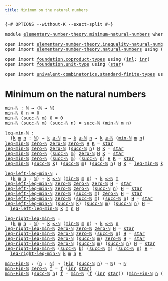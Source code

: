 ```yaml
---
title: Minimum on the natural numbers
---
```


<pre class="Agda"><a id="56" class="Symbol">{-#</a> <a id="60" class="Keyword">OPTIONS</a> <a id="68" class="Pragma">--without-K</a> <a id="80" class="Pragma">--exact-split</a> <a id="94" class="Symbol">#-}</a>

<a id="99" class="Keyword">module</a> <a id="106" href="elementary-number-theory.minimum-natural-numbers.html" class="Module">elementary-number-theory.minimum-natural-numbers</a> <a id="155" class="Keyword">where</a>

<a id="162" class="Keyword">open</a> <a id="167" class="Keyword">import</a> <a id="174" href="elementary-number-theory.inequality-natural-numbers.html" class="Module">elementary-number-theory.inequality-natural-numbers</a> <a id="226" class="Keyword">using</a> <a id="232" class="Symbol">(</a><a id="233" href="elementary-number-theory.inequality-natural-numbers.html#1780" class="Function Operator">_≤-ℕ_</a><a id="238" class="Symbol">)</a>
<a id="240" class="Keyword">open</a> <a id="245" class="Keyword">import</a> <a id="252" href="elementary-number-theory.natural-numbers.html" class="Module">elementary-number-theory.natural-numbers</a> <a id="293" class="Keyword">using</a> <a id="299" class="Symbol">(</a><a id="300" href="elementary-number-theory.natural-numbers.html#1458" class="Datatype">ℕ</a><a id="301" class="Symbol">;</a> <a id="303" href="elementary-number-theory.natural-numbers.html#1479" class="InductiveConstructor">zero-ℕ</a><a id="309" class="Symbol">;</a> <a id="311" href="elementary-number-theory.natural-numbers.html#1492" class="InductiveConstructor">succ-ℕ</a><a id="317" class="Symbol">)</a>

<a id="320" class="Keyword">open</a> <a id="325" class="Keyword">import</a> <a id="332" href="foundation.coproduct-types.html" class="Module">foundation.coproduct-types</a> <a id="359" class="Keyword">using</a> <a id="365" class="Symbol">(</a><a id="366" href="foundation.coproduct-types.html#1239" class="InductiveConstructor">inl</a><a id="369" class="Symbol">;</a> <a id="371" href="foundation.coproduct-types.html#1262" class="InductiveConstructor">inr</a><a id="374" class="Symbol">)</a>
<a id="376" class="Keyword">open</a> <a id="381" class="Keyword">import</a> <a id="388" href="foundation.unit-type.html" class="Module">foundation.unit-type</a> <a id="409" class="Keyword">using</a> <a id="415" class="Symbol">(</a><a id="416" href="foundation.unit-type.html#1099" class="InductiveConstructor">star</a><a id="420" class="Symbol">)</a>

<a id="423" class="Keyword">open</a> <a id="428" class="Keyword">import</a> <a id="435" href="univalent-combinatorics.standard-finite-types.html" class="Module">univalent-combinatorics.standard-finite-types</a> <a id="481" class="Keyword">using</a> <a id="487" class="Symbol">(</a><a id="488" href="univalent-combinatorics.standard-finite-types.html#2149" class="Function">Fin</a><a id="491" class="Symbol">)</a>
</pre>
# Minimum on the natural numbers

<pre class="Agda"><a id="min-ℕ"></a><a id="540" href="elementary-number-theory.minimum-natural-numbers.html#540" class="Function">min-ℕ</a> <a id="546" class="Symbol">:</a> <a id="548" href="elementary-number-theory.natural-numbers.html#1458" class="Datatype">ℕ</a> <a id="550" class="Symbol">→</a> <a id="552" class="Symbol">(</a><a id="553" href="elementary-number-theory.natural-numbers.html#1458" class="Datatype">ℕ</a> <a id="555" class="Symbol">→</a> <a id="557" href="elementary-number-theory.natural-numbers.html#1458" class="Datatype">ℕ</a><a id="558" class="Symbol">)</a>
<a id="560" href="elementary-number-theory.minimum-natural-numbers.html#540" class="Function">min-ℕ</a> <a id="566" class="Number">0</a> <a id="568" href="elementary-number-theory.minimum-natural-numbers.html#568" class="Bound">n</a> <a id="570" class="Symbol">=</a> <a id="572" class="Number">0</a>
<a id="574" href="elementary-number-theory.minimum-natural-numbers.html#540" class="Function">min-ℕ</a> <a id="580" class="Symbol">(</a><a id="581" href="elementary-number-theory.natural-numbers.html#1492" class="InductiveConstructor">succ-ℕ</a> <a id="588" href="elementary-number-theory.minimum-natural-numbers.html#588" class="Bound">m</a><a id="589" class="Symbol">)</a> <a id="591" class="Number">0</a> <a id="593" class="Symbol">=</a> <a id="595" class="Number">0</a>
<a id="597" href="elementary-number-theory.minimum-natural-numbers.html#540" class="Function">min-ℕ</a> <a id="603" class="Symbol">(</a><a id="604" href="elementary-number-theory.natural-numbers.html#1492" class="InductiveConstructor">succ-ℕ</a> <a id="611" href="elementary-number-theory.minimum-natural-numbers.html#611" class="Bound">m</a><a id="612" class="Symbol">)</a> <a id="614" class="Symbol">(</a><a id="615" href="elementary-number-theory.natural-numbers.html#1492" class="InductiveConstructor">succ-ℕ</a> <a id="622" href="elementary-number-theory.minimum-natural-numbers.html#622" class="Bound">n</a><a id="623" class="Symbol">)</a> <a id="625" class="Symbol">=</a> <a id="627" href="elementary-number-theory.natural-numbers.html#1492" class="InductiveConstructor">succ-ℕ</a> <a id="634" class="Symbol">(</a><a id="635" href="elementary-number-theory.minimum-natural-numbers.html#540" class="Function">min-ℕ</a> <a id="641" href="elementary-number-theory.minimum-natural-numbers.html#611" class="Bound">m</a> <a id="643" href="elementary-number-theory.minimum-natural-numbers.html#622" class="Bound">n</a><a id="644" class="Symbol">)</a>

<a id="leq-min-ℕ"></a><a id="647" href="elementary-number-theory.minimum-natural-numbers.html#647" class="Function">leq-min-ℕ</a> <a id="657" class="Symbol">:</a>
  <a id="661" class="Symbol">(</a><a id="662" href="elementary-number-theory.minimum-natural-numbers.html#662" class="Bound">k</a> <a id="664" href="elementary-number-theory.minimum-natural-numbers.html#664" class="Bound">m</a> <a id="666" href="elementary-number-theory.minimum-natural-numbers.html#666" class="Bound">n</a> <a id="668" class="Symbol">:</a> <a id="670" href="elementary-number-theory.natural-numbers.html#1458" class="Datatype">ℕ</a><a id="671" class="Symbol">)</a> <a id="673" class="Symbol">→</a> <a id="675" href="elementary-number-theory.minimum-natural-numbers.html#662" class="Bound">k</a> <a id="677" href="elementary-number-theory.inequality-natural-numbers.html#1780" class="Function Operator">≤-ℕ</a> <a id="681" href="elementary-number-theory.minimum-natural-numbers.html#664" class="Bound">m</a> <a id="683" class="Symbol">→</a> <a id="685" href="elementary-number-theory.minimum-natural-numbers.html#662" class="Bound">k</a> <a id="687" href="elementary-number-theory.inequality-natural-numbers.html#1780" class="Function Operator">≤-ℕ</a> <a id="691" href="elementary-number-theory.minimum-natural-numbers.html#666" class="Bound">n</a> <a id="693" class="Symbol">→</a> <a id="695" href="elementary-number-theory.minimum-natural-numbers.html#662" class="Bound">k</a> <a id="697" href="elementary-number-theory.inequality-natural-numbers.html#1780" class="Function Operator">≤-ℕ</a> <a id="701" class="Symbol">(</a><a id="702" href="elementary-number-theory.minimum-natural-numbers.html#540" class="Function">min-ℕ</a> <a id="708" href="elementary-number-theory.minimum-natural-numbers.html#664" class="Bound">m</a> <a id="710" href="elementary-number-theory.minimum-natural-numbers.html#666" class="Bound">n</a><a id="711" class="Symbol">)</a>
<a id="713" href="elementary-number-theory.minimum-natural-numbers.html#647" class="Function">leq-min-ℕ</a> <a id="723" href="elementary-number-theory.natural-numbers.html#1479" class="InductiveConstructor">zero-ℕ</a> <a id="730" href="elementary-number-theory.natural-numbers.html#1479" class="InductiveConstructor">zero-ℕ</a> <a id="737" href="elementary-number-theory.natural-numbers.html#1479" class="InductiveConstructor">zero-ℕ</a> <a id="744" href="elementary-number-theory.minimum-natural-numbers.html#744" class="Bound">H</a> <a id="746" href="elementary-number-theory.minimum-natural-numbers.html#746" class="Bound">K</a> <a id="748" class="Symbol">=</a> <a id="750" href="foundation.unit-type.html#1099" class="InductiveConstructor">star</a>
<a id="755" href="elementary-number-theory.minimum-natural-numbers.html#647" class="Function">leq-min-ℕ</a> <a id="765" href="elementary-number-theory.natural-numbers.html#1479" class="InductiveConstructor">zero-ℕ</a> <a id="772" href="elementary-number-theory.natural-numbers.html#1479" class="InductiveConstructor">zero-ℕ</a> <a id="779" class="Symbol">(</a><a id="780" href="elementary-number-theory.natural-numbers.html#1492" class="InductiveConstructor">succ-ℕ</a> <a id="787" href="elementary-number-theory.minimum-natural-numbers.html#787" class="Bound">n</a><a id="788" class="Symbol">)</a> <a id="790" href="elementary-number-theory.minimum-natural-numbers.html#790" class="Bound">H</a> <a id="792" href="elementary-number-theory.minimum-natural-numbers.html#792" class="Bound">K</a> <a id="794" class="Symbol">=</a> <a id="796" href="foundation.unit-type.html#1099" class="InductiveConstructor">star</a>
<a id="801" href="elementary-number-theory.minimum-natural-numbers.html#647" class="Function">leq-min-ℕ</a> <a id="811" href="elementary-number-theory.natural-numbers.html#1479" class="InductiveConstructor">zero-ℕ</a> <a id="818" class="Symbol">(</a><a id="819" href="elementary-number-theory.natural-numbers.html#1492" class="InductiveConstructor">succ-ℕ</a> <a id="826" href="elementary-number-theory.minimum-natural-numbers.html#826" class="Bound">m</a><a id="827" class="Symbol">)</a> <a id="829" href="elementary-number-theory.natural-numbers.html#1479" class="InductiveConstructor">zero-ℕ</a> <a id="836" href="elementary-number-theory.minimum-natural-numbers.html#836" class="Bound">H</a> <a id="838" href="elementary-number-theory.minimum-natural-numbers.html#838" class="Bound">K</a> <a id="840" class="Symbol">=</a> <a id="842" href="foundation.unit-type.html#1099" class="InductiveConstructor">star</a>
<a id="847" href="elementary-number-theory.minimum-natural-numbers.html#647" class="Function">leq-min-ℕ</a> <a id="857" href="elementary-number-theory.natural-numbers.html#1479" class="InductiveConstructor">zero-ℕ</a> <a id="864" class="Symbol">(</a><a id="865" href="elementary-number-theory.natural-numbers.html#1492" class="InductiveConstructor">succ-ℕ</a> <a id="872" href="elementary-number-theory.minimum-natural-numbers.html#872" class="Bound">m</a><a id="873" class="Symbol">)</a> <a id="875" class="Symbol">(</a><a id="876" href="elementary-number-theory.natural-numbers.html#1492" class="InductiveConstructor">succ-ℕ</a> <a id="883" href="elementary-number-theory.minimum-natural-numbers.html#883" class="Bound">n</a><a id="884" class="Symbol">)</a> <a id="886" href="elementary-number-theory.minimum-natural-numbers.html#886" class="Bound">H</a> <a id="888" href="elementary-number-theory.minimum-natural-numbers.html#888" class="Bound">K</a> <a id="890" class="Symbol">=</a> <a id="892" href="foundation.unit-type.html#1099" class="InductiveConstructor">star</a>
<a id="897" href="elementary-number-theory.minimum-natural-numbers.html#647" class="Function">leq-min-ℕ</a> <a id="907" class="Symbol">(</a><a id="908" href="elementary-number-theory.natural-numbers.html#1492" class="InductiveConstructor">succ-ℕ</a> <a id="915" href="elementary-number-theory.minimum-natural-numbers.html#915" class="Bound">k</a><a id="916" class="Symbol">)</a> <a id="918" class="Symbol">(</a><a id="919" href="elementary-number-theory.natural-numbers.html#1492" class="InductiveConstructor">succ-ℕ</a> <a id="926" href="elementary-number-theory.minimum-natural-numbers.html#926" class="Bound">m</a><a id="927" class="Symbol">)</a> <a id="929" class="Symbol">(</a><a id="930" href="elementary-number-theory.natural-numbers.html#1492" class="InductiveConstructor">succ-ℕ</a> <a id="937" href="elementary-number-theory.minimum-natural-numbers.html#937" class="Bound">n</a><a id="938" class="Symbol">)</a> <a id="940" href="elementary-number-theory.minimum-natural-numbers.html#940" class="Bound">H</a> <a id="942" href="elementary-number-theory.minimum-natural-numbers.html#942" class="Bound">K</a> <a id="944" class="Symbol">=</a> <a id="946" href="elementary-number-theory.minimum-natural-numbers.html#647" class="Function">leq-min-ℕ</a> <a id="956" href="elementary-number-theory.minimum-natural-numbers.html#915" class="Bound">k</a> <a id="958" href="elementary-number-theory.minimum-natural-numbers.html#926" class="Bound">m</a> <a id="960" href="elementary-number-theory.minimum-natural-numbers.html#937" class="Bound">n</a> <a id="962" href="elementary-number-theory.minimum-natural-numbers.html#940" class="Bound">H</a> <a id="964" href="elementary-number-theory.minimum-natural-numbers.html#942" class="Bound">K</a>

<a id="leq-left-leq-min-ℕ"></a><a id="967" href="elementary-number-theory.minimum-natural-numbers.html#967" class="Function">leq-left-leq-min-ℕ</a> <a id="986" class="Symbol">:</a>
  <a id="990" class="Symbol">(</a><a id="991" href="elementary-number-theory.minimum-natural-numbers.html#991" class="Bound">k</a> <a id="993" href="elementary-number-theory.minimum-natural-numbers.html#993" class="Bound">m</a> <a id="995" href="elementary-number-theory.minimum-natural-numbers.html#995" class="Bound">n</a> <a id="997" class="Symbol">:</a> <a id="999" href="elementary-number-theory.natural-numbers.html#1458" class="Datatype">ℕ</a><a id="1000" class="Symbol">)</a> <a id="1002" class="Symbol">→</a> <a id="1004" href="elementary-number-theory.minimum-natural-numbers.html#991" class="Bound">k</a> <a id="1006" href="elementary-number-theory.inequality-natural-numbers.html#1780" class="Function Operator">≤-ℕ</a> <a id="1010" class="Symbol">(</a><a id="1011" href="elementary-number-theory.minimum-natural-numbers.html#540" class="Function">min-ℕ</a> <a id="1017" href="elementary-number-theory.minimum-natural-numbers.html#993" class="Bound">m</a> <a id="1019" href="elementary-number-theory.minimum-natural-numbers.html#995" class="Bound">n</a><a id="1020" class="Symbol">)</a> <a id="1022" class="Symbol">→</a> <a id="1024" href="elementary-number-theory.minimum-natural-numbers.html#991" class="Bound">k</a> <a id="1026" href="elementary-number-theory.inequality-natural-numbers.html#1780" class="Function Operator">≤-ℕ</a> <a id="1030" href="elementary-number-theory.minimum-natural-numbers.html#993" class="Bound">m</a>
<a id="1032" href="elementary-number-theory.minimum-natural-numbers.html#967" class="Function">leq-left-leq-min-ℕ</a> <a id="1051" href="elementary-number-theory.natural-numbers.html#1479" class="InductiveConstructor">zero-ℕ</a> <a id="1058" href="elementary-number-theory.natural-numbers.html#1479" class="InductiveConstructor">zero-ℕ</a> <a id="1065" href="elementary-number-theory.natural-numbers.html#1479" class="InductiveConstructor">zero-ℕ</a> <a id="1072" href="elementary-number-theory.minimum-natural-numbers.html#1072" class="Bound">H</a> <a id="1074" class="Symbol">=</a> <a id="1076" href="foundation.unit-type.html#1099" class="InductiveConstructor">star</a>
<a id="1081" href="elementary-number-theory.minimum-natural-numbers.html#967" class="Function">leq-left-leq-min-ℕ</a> <a id="1100" href="elementary-number-theory.natural-numbers.html#1479" class="InductiveConstructor">zero-ℕ</a> <a id="1107" href="elementary-number-theory.natural-numbers.html#1479" class="InductiveConstructor">zero-ℕ</a> <a id="1114" class="Symbol">(</a><a id="1115" href="elementary-number-theory.natural-numbers.html#1492" class="InductiveConstructor">succ-ℕ</a> <a id="1122" href="elementary-number-theory.minimum-natural-numbers.html#1122" class="Bound">n</a><a id="1123" class="Symbol">)</a> <a id="1125" href="elementary-number-theory.minimum-natural-numbers.html#1125" class="Bound">H</a> <a id="1127" class="Symbol">=</a> <a id="1129" href="foundation.unit-type.html#1099" class="InductiveConstructor">star</a>
<a id="1134" href="elementary-number-theory.minimum-natural-numbers.html#967" class="Function">leq-left-leq-min-ℕ</a> <a id="1153" href="elementary-number-theory.natural-numbers.html#1479" class="InductiveConstructor">zero-ℕ</a> <a id="1160" class="Symbol">(</a><a id="1161" href="elementary-number-theory.natural-numbers.html#1492" class="InductiveConstructor">succ-ℕ</a> <a id="1168" href="elementary-number-theory.minimum-natural-numbers.html#1168" class="Bound">m</a><a id="1169" class="Symbol">)</a> <a id="1171" href="elementary-number-theory.natural-numbers.html#1479" class="InductiveConstructor">zero-ℕ</a> <a id="1178" href="elementary-number-theory.minimum-natural-numbers.html#1178" class="Bound">H</a> <a id="1180" class="Symbol">=</a> <a id="1182" href="foundation.unit-type.html#1099" class="InductiveConstructor">star</a>
<a id="1187" href="elementary-number-theory.minimum-natural-numbers.html#967" class="Function">leq-left-leq-min-ℕ</a> <a id="1206" href="elementary-number-theory.natural-numbers.html#1479" class="InductiveConstructor">zero-ℕ</a> <a id="1213" class="Symbol">(</a><a id="1214" href="elementary-number-theory.natural-numbers.html#1492" class="InductiveConstructor">succ-ℕ</a> <a id="1221" href="elementary-number-theory.minimum-natural-numbers.html#1221" class="Bound">m</a><a id="1222" class="Symbol">)</a> <a id="1224" class="Symbol">(</a><a id="1225" href="elementary-number-theory.natural-numbers.html#1492" class="InductiveConstructor">succ-ℕ</a> <a id="1232" href="elementary-number-theory.minimum-natural-numbers.html#1232" class="Bound">n</a><a id="1233" class="Symbol">)</a> <a id="1235" href="elementary-number-theory.minimum-natural-numbers.html#1235" class="Bound">H</a> <a id="1237" class="Symbol">=</a> <a id="1239" href="foundation.unit-type.html#1099" class="InductiveConstructor">star</a>
<a id="1244" href="elementary-number-theory.minimum-natural-numbers.html#967" class="Function">leq-left-leq-min-ℕ</a> <a id="1263" class="Symbol">(</a><a id="1264" href="elementary-number-theory.natural-numbers.html#1492" class="InductiveConstructor">succ-ℕ</a> <a id="1271" href="elementary-number-theory.minimum-natural-numbers.html#1271" class="Bound">k</a><a id="1272" class="Symbol">)</a> <a id="1274" class="Symbol">(</a><a id="1275" href="elementary-number-theory.natural-numbers.html#1492" class="InductiveConstructor">succ-ℕ</a> <a id="1282" href="elementary-number-theory.minimum-natural-numbers.html#1282" class="Bound">m</a><a id="1283" class="Symbol">)</a> <a id="1285" class="Symbol">(</a><a id="1286" href="elementary-number-theory.natural-numbers.html#1492" class="InductiveConstructor">succ-ℕ</a> <a id="1293" href="elementary-number-theory.minimum-natural-numbers.html#1293" class="Bound">n</a><a id="1294" class="Symbol">)</a> <a id="1296" href="elementary-number-theory.minimum-natural-numbers.html#1296" class="Bound">H</a> <a id="1298" class="Symbol">=</a>
  <a id="1302" href="elementary-number-theory.minimum-natural-numbers.html#967" class="Function">leq-left-leq-min-ℕ</a> <a id="1321" href="elementary-number-theory.minimum-natural-numbers.html#1271" class="Bound">k</a> <a id="1323" href="elementary-number-theory.minimum-natural-numbers.html#1282" class="Bound">m</a> <a id="1325" href="elementary-number-theory.minimum-natural-numbers.html#1293" class="Bound">n</a> <a id="1327" href="elementary-number-theory.minimum-natural-numbers.html#1296" class="Bound">H</a>

<a id="leq-right-leq-min-ℕ"></a><a id="1330" href="elementary-number-theory.minimum-natural-numbers.html#1330" class="Function">leq-right-leq-min-ℕ</a> <a id="1350" class="Symbol">:</a>
  <a id="1354" class="Symbol">(</a><a id="1355" href="elementary-number-theory.minimum-natural-numbers.html#1355" class="Bound">k</a> <a id="1357" href="elementary-number-theory.minimum-natural-numbers.html#1357" class="Bound">m</a> <a id="1359" href="elementary-number-theory.minimum-natural-numbers.html#1359" class="Bound">n</a> <a id="1361" class="Symbol">:</a> <a id="1363" href="elementary-number-theory.natural-numbers.html#1458" class="Datatype">ℕ</a><a id="1364" class="Symbol">)</a> <a id="1366" class="Symbol">→</a> <a id="1368" href="elementary-number-theory.minimum-natural-numbers.html#1355" class="Bound">k</a> <a id="1370" href="elementary-number-theory.inequality-natural-numbers.html#1780" class="Function Operator">≤-ℕ</a> <a id="1374" class="Symbol">(</a><a id="1375" href="elementary-number-theory.minimum-natural-numbers.html#540" class="Function">min-ℕ</a> <a id="1381" href="elementary-number-theory.minimum-natural-numbers.html#1357" class="Bound">m</a> <a id="1383" href="elementary-number-theory.minimum-natural-numbers.html#1359" class="Bound">n</a><a id="1384" class="Symbol">)</a> <a id="1386" class="Symbol">→</a> <a id="1388" href="elementary-number-theory.minimum-natural-numbers.html#1355" class="Bound">k</a> <a id="1390" href="elementary-number-theory.inequality-natural-numbers.html#1780" class="Function Operator">≤-ℕ</a> <a id="1394" href="elementary-number-theory.minimum-natural-numbers.html#1359" class="Bound">n</a>
<a id="1396" href="elementary-number-theory.minimum-natural-numbers.html#1330" class="Function">leq-right-leq-min-ℕ</a> <a id="1416" href="elementary-number-theory.natural-numbers.html#1479" class="InductiveConstructor">zero-ℕ</a> <a id="1423" href="elementary-number-theory.natural-numbers.html#1479" class="InductiveConstructor">zero-ℕ</a> <a id="1430" href="elementary-number-theory.natural-numbers.html#1479" class="InductiveConstructor">zero-ℕ</a> <a id="1437" href="elementary-number-theory.minimum-natural-numbers.html#1437" class="Bound">H</a> <a id="1439" class="Symbol">=</a> <a id="1441" href="foundation.unit-type.html#1099" class="InductiveConstructor">star</a>
<a id="1446" href="elementary-number-theory.minimum-natural-numbers.html#1330" class="Function">leq-right-leq-min-ℕ</a> <a id="1466" href="elementary-number-theory.natural-numbers.html#1479" class="InductiveConstructor">zero-ℕ</a> <a id="1473" href="elementary-number-theory.natural-numbers.html#1479" class="InductiveConstructor">zero-ℕ</a> <a id="1480" class="Symbol">(</a><a id="1481" href="elementary-number-theory.natural-numbers.html#1492" class="InductiveConstructor">succ-ℕ</a> <a id="1488" href="elementary-number-theory.minimum-natural-numbers.html#1488" class="Bound">n</a><a id="1489" class="Symbol">)</a> <a id="1491" href="elementary-number-theory.minimum-natural-numbers.html#1491" class="Bound">H</a> <a id="1493" class="Symbol">=</a> <a id="1495" href="foundation.unit-type.html#1099" class="InductiveConstructor">star</a>
<a id="1500" href="elementary-number-theory.minimum-natural-numbers.html#1330" class="Function">leq-right-leq-min-ℕ</a> <a id="1520" href="elementary-number-theory.natural-numbers.html#1479" class="InductiveConstructor">zero-ℕ</a> <a id="1527" class="Symbol">(</a><a id="1528" href="elementary-number-theory.natural-numbers.html#1492" class="InductiveConstructor">succ-ℕ</a> <a id="1535" href="elementary-number-theory.minimum-natural-numbers.html#1535" class="Bound">m</a><a id="1536" class="Symbol">)</a> <a id="1538" href="elementary-number-theory.natural-numbers.html#1479" class="InductiveConstructor">zero-ℕ</a> <a id="1545" href="elementary-number-theory.minimum-natural-numbers.html#1545" class="Bound">H</a> <a id="1547" class="Symbol">=</a> <a id="1549" href="foundation.unit-type.html#1099" class="InductiveConstructor">star</a>
<a id="1554" href="elementary-number-theory.minimum-natural-numbers.html#1330" class="Function">leq-right-leq-min-ℕ</a> <a id="1574" href="elementary-number-theory.natural-numbers.html#1479" class="InductiveConstructor">zero-ℕ</a> <a id="1581" class="Symbol">(</a><a id="1582" href="elementary-number-theory.natural-numbers.html#1492" class="InductiveConstructor">succ-ℕ</a> <a id="1589" href="elementary-number-theory.minimum-natural-numbers.html#1589" class="Bound">m</a><a id="1590" class="Symbol">)</a> <a id="1592" class="Symbol">(</a><a id="1593" href="elementary-number-theory.natural-numbers.html#1492" class="InductiveConstructor">succ-ℕ</a> <a id="1600" href="elementary-number-theory.minimum-natural-numbers.html#1600" class="Bound">n</a><a id="1601" class="Symbol">)</a> <a id="1603" href="elementary-number-theory.minimum-natural-numbers.html#1603" class="Bound">H</a> <a id="1605" class="Symbol">=</a> <a id="1607" href="foundation.unit-type.html#1099" class="InductiveConstructor">star</a>
<a id="1612" href="elementary-number-theory.minimum-natural-numbers.html#1330" class="Function">leq-right-leq-min-ℕ</a> <a id="1632" class="Symbol">(</a><a id="1633" href="elementary-number-theory.natural-numbers.html#1492" class="InductiveConstructor">succ-ℕ</a> <a id="1640" href="elementary-number-theory.minimum-natural-numbers.html#1640" class="Bound">k</a><a id="1641" class="Symbol">)</a> <a id="1643" class="Symbol">(</a><a id="1644" href="elementary-number-theory.natural-numbers.html#1492" class="InductiveConstructor">succ-ℕ</a> <a id="1651" href="elementary-number-theory.minimum-natural-numbers.html#1651" class="Bound">m</a><a id="1652" class="Symbol">)</a> <a id="1654" class="Symbol">(</a><a id="1655" href="elementary-number-theory.natural-numbers.html#1492" class="InductiveConstructor">succ-ℕ</a> <a id="1662" href="elementary-number-theory.minimum-natural-numbers.html#1662" class="Bound">n</a><a id="1663" class="Symbol">)</a> <a id="1665" href="elementary-number-theory.minimum-natural-numbers.html#1665" class="Bound">H</a> <a id="1667" class="Symbol">=</a>
  <a id="1671" href="elementary-number-theory.minimum-natural-numbers.html#1330" class="Function">leq-right-leq-min-ℕ</a> <a id="1691" href="elementary-number-theory.minimum-natural-numbers.html#1640" class="Bound">k</a> <a id="1693" href="elementary-number-theory.minimum-natural-numbers.html#1651" class="Bound">m</a> <a id="1695" href="elementary-number-theory.minimum-natural-numbers.html#1662" class="Bound">n</a> <a id="1697" href="elementary-number-theory.minimum-natural-numbers.html#1665" class="Bound">H</a>

<a id="min-Fin-ℕ"></a><a id="1700" href="elementary-number-theory.minimum-natural-numbers.html#1700" class="Function">min-Fin-ℕ</a> <a id="1710" class="Symbol">:</a> <a id="1712" class="Symbol">(</a><a id="1713" href="elementary-number-theory.minimum-natural-numbers.html#1713" class="Bound">n</a> <a id="1715" class="Symbol">:</a> <a id="1717" href="elementary-number-theory.natural-numbers.html#1458" class="Datatype">ℕ</a><a id="1718" class="Symbol">)</a> <a id="1720" class="Symbol">→</a> <a id="1722" class="Symbol">(</a><a id="1723" href="univalent-combinatorics.standard-finite-types.html#2149" class="Function">Fin</a> <a id="1727" class="Symbol">(</a><a id="1728" href="elementary-number-theory.natural-numbers.html#1492" class="InductiveConstructor">succ-ℕ</a> <a id="1735" href="elementary-number-theory.minimum-natural-numbers.html#1713" class="Bound">n</a><a id="1736" class="Symbol">)</a> <a id="1738" class="Symbol">→</a> <a id="1740" href="elementary-number-theory.natural-numbers.html#1458" class="Datatype">ℕ</a><a id="1741" class="Symbol">)</a> <a id="1743" class="Symbol">→</a> <a id="1745" href="elementary-number-theory.natural-numbers.html#1458" class="Datatype">ℕ</a>
<a id="1747" href="elementary-number-theory.minimum-natural-numbers.html#1700" class="Function">min-Fin-ℕ</a> <a id="1757" href="elementary-number-theory.natural-numbers.html#1479" class="InductiveConstructor">zero-ℕ</a> <a id="1764" href="elementary-number-theory.minimum-natural-numbers.html#1764" class="Bound">f</a> <a id="1766" class="Symbol">=</a> <a id="1768" href="elementary-number-theory.minimum-natural-numbers.html#1764" class="Bound">f</a> <a id="1770" class="Symbol">(</a><a id="1771" href="foundation.coproduct-types.html#1262" class="InductiveConstructor">inr</a> <a id="1775" href="foundation.unit-type.html#1099" class="InductiveConstructor">star</a><a id="1779" class="Symbol">)</a>
<a id="1781" href="elementary-number-theory.minimum-natural-numbers.html#1700" class="Function">min-Fin-ℕ</a> <a id="1791" class="Symbol">(</a><a id="1792" href="elementary-number-theory.natural-numbers.html#1492" class="InductiveConstructor">succ-ℕ</a> <a id="1799" href="elementary-number-theory.minimum-natural-numbers.html#1799" class="Bound">n</a><a id="1800" class="Symbol">)</a> <a id="1802" href="elementary-number-theory.minimum-natural-numbers.html#1802" class="Bound">f</a> <a id="1804" class="Symbol">=</a> <a id="1806" href="elementary-number-theory.minimum-natural-numbers.html#540" class="Function">min-ℕ</a> <a id="1812" class="Symbol">(</a><a id="1813" href="elementary-number-theory.minimum-natural-numbers.html#1802" class="Bound">f</a> <a id="1815" class="Symbol">(</a><a id="1816" href="foundation.coproduct-types.html#1262" class="InductiveConstructor">inr</a> <a id="1820" href="foundation.unit-type.html#1099" class="InductiveConstructor">star</a><a id="1824" class="Symbol">))</a> <a id="1827" class="Symbol">(</a><a id="1828" href="elementary-number-theory.minimum-natural-numbers.html#1700" class="Function">min-Fin-ℕ</a> <a id="1838" href="elementary-number-theory.minimum-natural-numbers.html#1799" class="Bound">n</a> <a id="1840" class="Symbol">(λ</a> <a id="1843" href="elementary-number-theory.minimum-natural-numbers.html#1843" class="Bound">k</a> <a id="1845" class="Symbol">→</a> <a id="1847" href="elementary-number-theory.minimum-natural-numbers.html#1802" class="Bound">f</a> <a id="1849" class="Symbol">(</a><a id="1850" href="foundation.coproduct-types.html#1239" class="InductiveConstructor">inl</a> <a id="1854" href="elementary-number-theory.minimum-natural-numbers.html#1843" class="Bound">k</a><a id="1855" class="Symbol">)))</a>
</pre>